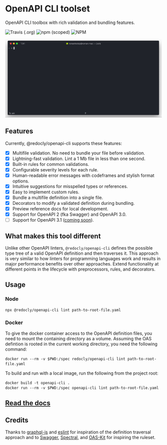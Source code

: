 # OpenAPI CLI toolset

OpenAPI CLI toolbox with rich validation and bundling features.

![Travis (.org)](https://img.shields.io/travis/Redocly/openapi-cli/master)
![npm (scoped)](https://img.shields.io/npm/v/@redocly/openapi-cli)
![NPM](https://img.shields.io/npm/l/@redocly/openapi-cli)

![OpenAPI 3 CLI toolset](./media/openapi-cli.gif)

## Features

Currently, @redocly/openapi-cli supports these features:

- [x] Multifile validation. No need to bundle your file before validation.
- [x] Lightning-fast validation. Lint a 1 Mb file in less than one second.
- [x] Built-in rules for common validations.
- [x] Configurable severity levels for each rule.
- [x] Human-readable error messages with codeframes and stylish format options.
- [x] Intuitive suggestions for misspelled types or references.
- [x] Easy to implement custom rules.
- [x] Bundle a multifile definition into a single file.
- [x] Decorators to modify a validated definition during bundling.
- [x] Preview reference docs for local development.
- [x] Support for OpenAPI 2 (fka Swagger) and OpenAPI 3.0.
- [ ] Support for OpenAPI 3.1 ([coming soon](https://github.com/Redocly/openapi-cli/issues/160)).

## What makes this tool different

Unlike other OpenAPI linters, `@redocly/openapi-cli` defines the possible type tree of a valid OpenAPI definition and then traverses it. This approach is very similar to how linters for programming languages work and results in major performance benefits over other approaches. Extend functionality at different points in the lifecycle with preprocessors, rules, and decorators.

## Usage

### Node

```
npx @redocly/openapi-cli lint path-to-root-file.yaml
```

### Docker

To give the docker container access to the OpenAPI definition files, you need to
mount the containing directory as a volume. Assuming the OAS defintion is rooted
in the current working directory, you need the following command:

```
docker run --rm -v $PWD:/spec redocly/openapi-cli lint path-to-root-file.yaml
```

To build and run with a local image, run the following from the project root:

```
docker build -t openapi-cli .
docker run --rm -v $PWD:/spec openapi-cli lint path-to-root-file.yaml
```

## [Read the docs](https://redoc.ly/docs/cli/)

## Credits

Thanks to [graphql-js](https://github.com/graphql/graphql-js) and [eslint](https://github.com/eslint/eslint) for inspiration of the definition traversal approach and to [Swagger](https://github.com/swagger-api/swagger-editor), [Spectral](https://github.com/stoplightio/spectral), and [OAS-Kit](https://github.com/Mermade/oas-kit) for inspiring the ruleset.
